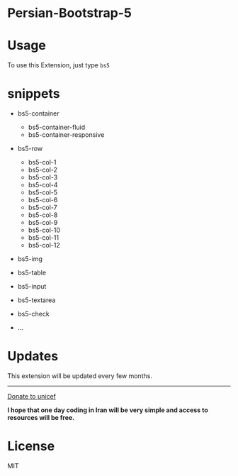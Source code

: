# Persian-Bootstrap-5

# Usage

 To use this Extension, just type `bs5`

# snippets

- bs5-container
    - bs5-container-fluid
    - bs5-container-responsive
- bs5-row
    - bs5-col-1
    - bs5-col-2
    - bs5-col-3
    - bs5-col-4
    - bs5-col-5
    - bs5-col-6
    - bs5-col-7
    - bs5-col-8
    - bs5-col-9
    - bs5-col-10
    - bs5-col-11
    - bs5-col-12

- bs5-img
- bs5-table
- bs5-input
- bs5-textarea
 - bs5-check
 - ...

# Updates

This extension will be updated every few months.

---

[Donate to unicef](https://www.unicef.org.uk/donate/)

**I hope that one day coding in Iran will be very simple and access to resources will be free.**

# License

MIT